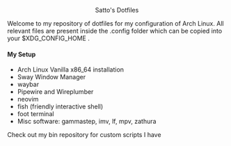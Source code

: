 <p align='center'>Satto's Dotfiles</p>

Welcome to my repository of dotfiles for my configuration of Arch Linux. All relevant files are present inside the .config folder which can be copied into your $XDG_CONFIG_HOME .   

#### My Setup

- Arch Linux Vanilla x86_64 installation
- Sway Window Manager
- waybar
- Pipewire and Wireplumber
- neovim
- fish (friendly interactive shell)
- foot terminal
- Misc software: gammastep, imv, lf, mpv, zathura   


Check out my bin repository for custom scripts I have
